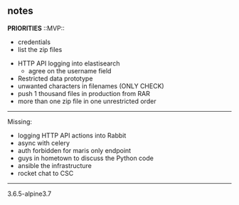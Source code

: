 
## notes

**PRIORITIES** ::MVP::

* credentials
* list the zip files
- HTTP API logging into elastisearch
    - agree on the username field
- Restricted data prototype
- unwanted characters in filenames (ONLY CHECK)
- push 1 thousand files in production from RAR
- more than one zip file in one unrestricted order

---

Missing:
- logging HTTP API actions into Rabbit
- async with celery
- auth forbidden for maris only endpoint
- guys in hometown to discuss the Python code
- ansible the infrastructure
- rocket chat to CSC

---

3.6.5-alpine3.7
